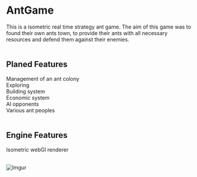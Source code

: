 # AntGame<br>
This is a isometric real time strategy ant game. The aim of this game was to found their own ants town, to provide their ants with all necessary resources and defend them against their enemies.<br>
<br>
## Planed Features
Management of an ant colony<br>
Exploring<br>
Building system<br>
Economic system<br>
AI opponents<br>
Various ant peoples<br>
<br>
## Engine Features
Isometric webGl renderer<br>
<br>

![Imgur](https://i.imgur.com/0EGSug6.png)
